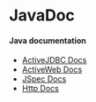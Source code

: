<div class="page-header">
   <h1>JavaDoc</h1>
   <h4>Java documentation</h4>
</div>



* [ActiveJDBC Docs](http://javalite.github.io/activejdbc/)
* [ActiveWeb Docs](http://javalite.github.io/activeweb/)
* [JSpec Docs](http://javalite.github.io/activejdbc/org/javalite/test/jspec/JSpec.html)
* [Http Docs](http://javalite.github.io/activejdbc/org/javalite/http/Http.html)

